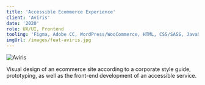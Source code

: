 ```yaml
---
title: 'Accessible Ecommerce Experience'
client: 'Aviris'
date: '2020'
role: UX/UI, Frontend
tooling: 'Figma, Adobe CC, WordPress/WooCommerce, HTML, CSS/SASS, JavaScript, PHP, Docker, Webpack, Composer, Git, Accessibility testing'
imgUrl: /images/feat-aviris.jpg
---
```


![Aviris](../images/client-aviris-1.jpg)

Visual design of an ecommerce site according to a corporate style guide, prototyping, as well as the front-end development of an accessible service.
